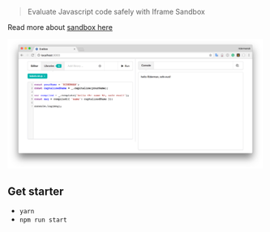> Evaluate Javascript code safely with Iframe Sandbox

Read more about [sandbox here][1]

![Demo](demo.png)

## Get starter

 - `yarn`
 - `npm run start`

[1]: https://www.html5rocks.com/en/tutorials/security/sandboxed-iframes/
